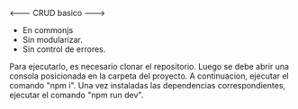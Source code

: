<--- CRUD basico --->
* En commonjs 
* Sin modularizar.
* Sin control de errores.

Para ejecutarlo, es necesario clonar el repositorio.
Luego se debe abrir una consola posicionada en la carpeta del proyecto.
A continuacion, ejecutar el comando "npm i".
Una vez instaladas las dependencias correspondientes, ejecutar el comando "npm run dev".
